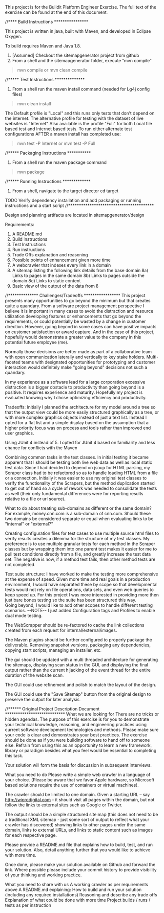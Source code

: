 This project is for the Buildit Platform Engineer Exercise.  The full 
text of the exercise can be found at the end of this document.

//**** Build Instructions ****************

This project is written in java, built with Maven, and developed in Eclipse Oxygen.

To build requires Maven and Java 1.8.
1) [Assumed] Checkout the sitemapgenerator project from github
2) From a shell and the sitemapgenerator folder, execute "mvn compile"
>mvn compile
or
>mvn clean compile


//***** Test Instructions **************
1) From a shell run the maven install command (needed for Lg4j config files)
>mvn clean install

The Default profile is "Local" and this runs only tests that don't depend on the internet.
The alternative profile for testing with the dataset of live websites is "Internet"
Also available is the profile "Full" for both Local file based test and Internet based tests.
To run either alternate test configurations AFTER a maven install has completed use:
>mvn test -P Internet
or
>mvn test -P Full

//***** Packaging Instructions ***********
1) From a shell run the maven package command
>mvn package

//***** Running Instructions *************
1) From a shell, navigate to the target director
cd target


TODO Verify dependency installation and add packaging or running instructions and a start script
//****************************************

Design and planning artifacts are located in sitemapgenerator/design


Requirements:
1) A README.md
2) Build Instructions
3) Test Instructions
4) Run instructions
5) Trade Offs explanation and reasoning
6) Possible points of enhancement given more time
7) A webcrawler that indexes every link in a domain
8) A sitemap listing the following link details from the base domain
 8a) Links to pages in the same domain
 8b) Links to pages outside the domain
 8c) Links to static content 
9) Basic view of the output of the data from 8

//************** Challenges/Tradeoffs *****************
This project presents many opportunities to go beyond the minimum but that creates quite a quandary.
From a software project management perspective I believe it is important in many cases to avoid the 
distraction and resource utilization developing features or enhancements that go beyond the requirements,
 or could potentially be wasted by a change in customer direction.  However, going beyond in some cases
can have positive impacts on customer satisfaction or award capture.  And in the case of this project, 
hopefully would demonstrate a greater value to the company in this potential future employee (me).  

Normally those decisions are better made as part of a collaborative team with open communication laterally 
and vertically to key stake holders. Multi-faceted teams with designated opportunities for prototyping and 
customer interaction would definitely make "going beyond" decisions not such a quandary.

In my experience as a software lead for a large corporation excessive distraction is a bigger obstacle to
productivity than going beyond is a positive.  It requires experience and maturity.  Hopefully
my project is evaluated knowing why I chose optimizing efficiency and productivity.


Tradeoffs:
  Initially I planned the architecture for my model around a tree so that the output view could be more easily 
  structured graphically as a tree, or with more complex graphics objects instead of just a text list.  Instead 
  I opted for a flat list and a simple display based on the assumption that a higher priority focus was on process
  and tools rather than improved end user graphics.
  
  Using JUnit 4 instead of 5.  I opted for JUnit 4 based on familiarity and less chance for conflicts with the Maven
   
  
  Combining common tasks in the test classes.  In initial testing it became apparent that I should be testing both
  live web data as well as local static test data.  Since I had decided to depend on jsoup for HTML parsing, my 
  Scraper class had to be refactored so as to handle loading HTML from a file or a connection.  Initially it
  was easier to use my original test classes to verify the functionality of the Scrapers, but the method duplication
  started to get out of hand so a cycle of rework was needed to consolidate the tests as well (their only fundamental 
  differences were for reporting results relative to a file or url source).
   
  What to do about treating sub-domains as different or the same domain?  For example, money.cnn.com is a
  sub-domain of cnn.com.  Should these two domains be considered separate or equal when evaluating links
  to be "internal" or "external?"
  
  Creating configuration files for test cases to use multiple source html files to verify results creates a 
  dilemma for the structure of my test classes.  My preference is to use multiple granular tests for each method
  in the Scraper classes but by wrapping them into one parent test makes it easier for me to pull test conditions
  directly from a file, and greatly increase the test data set.  The negative is now, if a method test fails, then
  other method tests are not completed.
  
  Test suite structure:  I have worked to make the testing more comprehensive at the expense of speed.  Given 
  more time and real goals in a production environment, I would have separated these by scope so that developmental
  tests would not rely on file operations, data sets, and even web queries to keep speed up.  For this project I
  was more interested in providing more then just bare bones testing so the suite has been structured this way.  
  Going beyond, I would like to add other scopes to handle different testing scenarios. --NOTE-- I just added 
  Configuration tags and Profiles to enable dual mode testing.
  
  The WebScrapper should be re-factored to cache the link collections created from each request for internal/external/images.
  
  The Maven plugins should be further configured to properly package the deliverable.  Removing snapshot versions, packaging 
  any dependencies, copying start scripts, managing an installer, etc.
  
  The gui should be updated with a multi threaded architecture for generating the sitemaps, displaying scan status in the GUI, and
  displaying the final output rather than the current hijacking of the event thread for the entire duration of the website scan.
  
  The GUI could use refinement and polish to match the layout of the design.
  
  The GUI could use the "Save Sitemap" button from the original design to preserve the output for later analysis.
  
  
  


//****** Original Project Description Document ****************************
What we are looking for
There are no tricks or hidden agendas. The purpose of this exercise is for you to demonstrate your technical knowledge, reasoning, and engineering practices using current software development technologies and methods. Please make sure your code is clear and demonstrates your best practices. The exercise should be done as if you were building software to hand off to someone else.  Refrain from using this as an opportunity to learn a new framework, library or paradigm besides what you feel would be essential to completing this task.

Your solution will form the basis for discussion in subsequent interviews.

What you need to do
Please write a simple web crawler in a language of your choice.  (Please be aware that we favor Apple hardware, so Microsoft based solutions require the use of containers or virtual machines).

The crawler should be limited to one domain. Given a starting URL – say http://wiprodigital.com - it should visit all pages within the domain, but not follow the links to external sites such as Google or Twitter.

The output should be a simple structured site map (this does not need to be a traditional XML sitemap - just some sort of output to reflect what your crawler has discovered) showing links to other pages under the same domain, links to external URLs, and links to static content such as images for each respective page.

Please provide a README.md file that explains how to build, test, and run your solution. Also, detail anything further that you would like to achieve with more time.

Once done, please make your solution available on Github and forward the link. Where possible please include your commit history to provide visibility of your thinking and working practice.

What you need to share with us
A working crawler as per requirements above
A README.md explaining:
How to build and run your solution (including any required installations)
Reasoning and describe any trade offs
Explanation of what could be done with more time
Project builds / runs / tests as per instruction